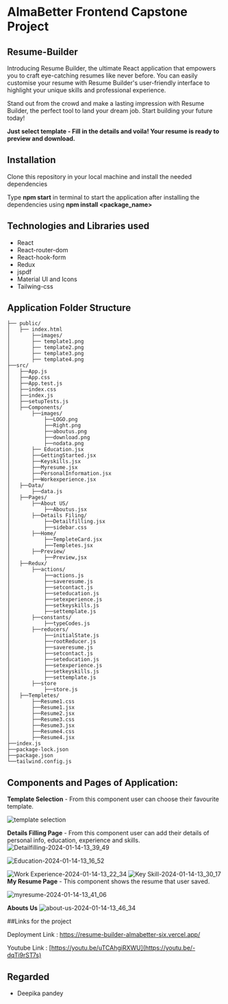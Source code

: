 # AlmaBetter Frontend Capstone Project

## Resume-Builder

Introducing Resume Builder, the ultimate React application that empowers you to craft eye-catching resumes like never before. You can easily customise your resume with Resume Builder's user-friendly interface to highlight your unique skills and professional experience.

Stand out from the crowd and make a lasting impression with Resume Builder, the perfect tool to land your dream job. Start building your future today!

**Just select template - Fill in the details and voila! Your resume is ready to preview and download.**

## Installation

Clone this repository in your local machine and install the needed dependencies

Type **npm start** in terminal to start the application after installing the dependencies using **npm install <package_name>**

## Technologies and Libraries used

- React
- React-router-dom
- React-hook-form
- Redux
- jspdf
- Material UI and Icons
- Tailwing-css

## Application Folder Structure

```
├── public/
│	├── index.html
│    	├──images/
│		├── template1.png
│		├── template2.png
│		├── template3.png
│		├── template4.png	
├──src/
│	├──App.js
│	├──App.css
│	├──App.test.js
│	├──index.css
│	├──index.js
│	├──setupTests.js
│	├──Components/
│		├──images/
│			├──LOGO.png
│			├──Right.png
│			├──aboutus.png
│			├──download.png
│			├──nodata.png
│   	├── Education.jsx
│		├──GettingStarted.jsx
│		├──Keyskills.jsx
│		├──Myresume.jsx
│		├──PersonalInformation.jsx
│		├──Workexperience.jsx
│	├──Data/
│		├──data.js
│	├──Pages/
│		├──About US/
│			├──Aboutus.jsx
│		├──Details Filing/
│			├──Detailfilling.jsx
│			├──sidebar.css 
│		├──Home/
│			├──TempleteCard.jsx
│			├──Templetes.jsx
│		├──Preview/
│			├──Preview,jsx
│	├──Redux/
│		├──actions/
│			├──actions.js
│			├──saveresume.js
│			├──setcontact.js
│			├──seteducation.js
│			├──setexperience.js
│			├──setkeyskills.js
│			├──settemplate.js
│		├──constants/
│			├──typeCodes.js
│		├──reducers/
│			├──initialState.js
│			├──rootReducer.js
│			├──saveresume.js
│			├──setcontact.js
│			├──seteducation.js
│			├──setexperience.js
│			├──setkeyskills.js
│			├──settemplate.js
│		├──store
│			├──store.js
│	├──Templetes/
│		├──Resume1.css
│		├──Resume1.jsx
│		├──Resume2.jsx
│		├──Resume3.css
│		├──Resume3.jsx
│		├──Resume4.css
│		├──Resume4.jsx
├──index.js   
├──package-lock.json
├──package.json
└──tailwind.config.js
```

## Components and Pages of Application:

**Template Selection** - From this component user can choose their favourite template.

![template selection](https://github.com/Deepika01Pandey/Resume-Builder/assets/156078770/5ef8b7f2-6c3c-407c-9d7f-3bebae1a5105)

**Details Filling Page** - From this component user can add their details of personal info, education, experience and skills.
![Detailfilling-2024-01-14-13_39_49](https://github.com/Deepika01Pandey/Resume-Builder/assets/156078770/9173e2ce-9921-44bd-8aa4-f27f77ff9645)

![Education-2024-01-14-13_16_52](https://github.com/Deepika01Pandey/Resume-Builder/assets/156078770/e3bcfdb4-feff-4d33-a483-b00fa05add53)



![Work Experience-2024-01-14-13_22_34](https://github.com/Deepika01Pandey/Resume-Builder/assets/156078770/b9d81bab-0437-4667-a84b-9aeb642e05fd)
![Key Skill-2024-01-14-13_30_17](https://github.com/Deepika01Pandey/Resume-Builder/assets/156078770/987f4428-0945-4370-8211-1c774b5781fb)
**My Resume Page** - This component shows the resume that user saved.

![myresume-2024-01-14-13_41_06](https://github.com/Deepika01Pandey/Resume-Builder/assets/156078770/48225921-987c-417b-a86c-0dad650d9be3)

**Abouts Us** 
![about-us-2024-01-14-13_46_34](https://github.com/Deepika01Pandey/Resume-Builder/assets/156078770/7ca53ab4-e1d4-4bbb-adc8-14b196c176e8)



##Links for the project

Deployment Link : https://resume-builder-almabetter-six.vercel.app/

Youtube Link : [https://youtu.be/uTCAhgiRXWU](https://youtu.be/-dqTi9rST7s)


## Regarded


- Deepika pandey


